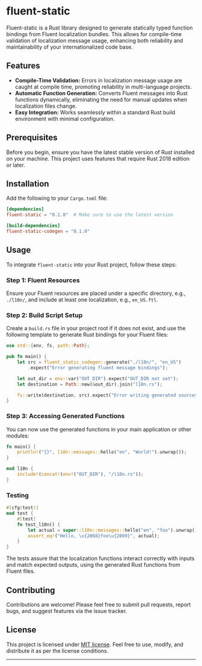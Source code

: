 
# fluent-static

Fluent-static is a Rust library designed to generate statically typed function bindings from Fluent localization bundles. This allows for compile-time validation of localization message usage, enhancing both reliability and maintainability of your internationalized code base.

## Features

- **Compile-Time Validation:** Errors in localization message usage are caught at compile time, promoting reliability in multi-language projects.
- **Automatic Function Generation:** Converts Fluent messages into Rust functions dynamically, eliminating the need for manual updates when localization files change.
- **Easy Integration:** Works seamlessly within a standard Rust build environment with minimal configuration.

## Prerequisites

Before you begin, ensure you have the latest stable version of Rust installed on your machine. This project uses features that require Rust 2018 edition or later.

## Installation

Add the following to your `Cargo.toml` file:

```toml
[dependencies]
fluent-static = "0.1.0"  # Make sure to use the latest version

[build-dependencies]
fluent-static-codegen = "0.1.0"
```

## Usage

To integrate `fluent-static` into your Rust project, follow these steps:

### Step 1: Fluent Resources

Ensure your Fluent resources are placed under a specific directory, e.g., `./l10n/`, and include at least one localization, e.g., `en_US.ftl`.

### Step 2: Build Script Setup

Create a `build.rs` file in your project root if it does not exist, and use the following template to generate Rust bindings for your Fluent files:

```rust
use std::{env, fs, path::Path};

pub fn main() {
    let src = fluent_static_codegen::generate("./l10n/", "en_US")
        .expect("Error generating fluent message bindings");

    let out_dir = env::var("OUT_DIR").expect("OUT_DIR not set");
    let destination = Path::new(&out_dir).join("l10n.rs");

    fs::write(destination, src).expect("Error writing generated sources");
}
```

### Step 3: Accessing Generated Functions

You can now use the generated functions in your main application or other modules:

```rust
fn main() {
    println!("{}", l10n::messages::hello("en", "World!").unwrap());
}

mod l10n {
    include!(concat!(env!("OUT_DIR"), "/l10n.rs"));
}
```

### Testing

```rust
#[cfg(test)]
mod test {
    #[test]
    fn test_l10n() {
        let actual = super::l10n::messages::hello("en", "foo").unwrap();
        assert_eq!("Hello, \u{2068}foo\u{2069}", actual);
    }
}
```

The tests assure that the localization functions interact correctly with inputs and match expected outputs, using the generated Rust functions from Fluent files.

## Contributing

Contributions are welcome! Please feel free to submit pull requests, report bugs, and suggest features via the issue tracker.

## License

This project is licensed under [MIT license](LICENSE.md). Feel free to use, modify, and distribute it as per the license conditions.

---
